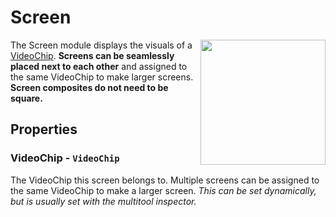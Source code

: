 # Screen

<img src="https://docs.retrogadgets.game/api/modules/Screen.png" width="200" align="right">

The Screen module displays the visuals of a [VideoChip](../misc/VideoChip.md). **Screens can be seamlessly placed next to each other** and assigned to the same VideoChip to make larger screens. **Screen composites do not need to be square.**

## Properties

### VideoChip - `VideoChip`
The VideoChip this screen belongs to. Multiple screens can be assigned to the same VideoChip to make a larger screen. _This can be set dynamically, but is usually set with the multitool inspector._